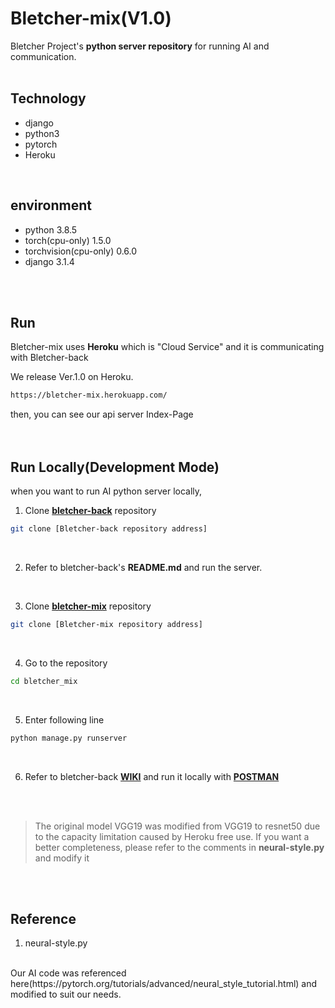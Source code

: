 # Bletcher-mix(V1.0)

Bletcher Project's **python server repository** for running AI and communication.
<br/>
<br/>

## Technology

- django
- python3
- pytorch
- Heroku
<br/>

## environment

- python                3.8.5
- torch(cpu-only)       1.5.0
- torchvision(cpu-only) 0.6.0
- django                3.1.4
<br/>
<br/>

## Run

Bletcher-mix uses **Heroku** which is "Cloud Service" and it is communicating with Bletcher-back

We release Ver.1.0 on Heroku.
```bash
https://bletcher-mix.herokuapp.com/
```
then, you can see our api server Index-Page
<br/>
<br/>
<br/>

## Run Locally(Development Mode)

when you want to run AI python server locally, 

1. Clone [**bletcher-back**](https://github.com/Bletcher-Project/bletcher-back) repository
```bash
git clone [Bletcher-back repository address]
```
<br/>

2. Refer to bletcher-back's **README.md** and run the server.
<br/>

3. Clone [**bletcher-mix**](https://github.com/Bletcher-Project/bletcher_mix) repository 
```bash
git clone [Bletcher-mix repository address]
```
<br/>

4. Go to the repository
```bash
cd bletcher_mix
```
<br/>

5. Enter following line
```bash
python manage.py runserver
```
<br/>

6. Refer to bletcher-back [**WIKI**](https://github.com/Bletcher-Project/bletcher-back/wiki) and run it locally with [**POSTMAN**](https://www.postman.com/)
<br/>
<br/>

> The original model VGG19 was modified from VGG19 to resnet50 due to the capacity limitation caused by Heroku free use.
If you want a better completeness, please refer to the comments in **neural-style.py** and modify it
<br/>
<br/>

## Reference
1. neural-style.py
<br/>
Our AI code was referenced here(https://pytorch.org/tutorials/advanced/neural_style_tutorial.html)
and modified to suit our needs.







